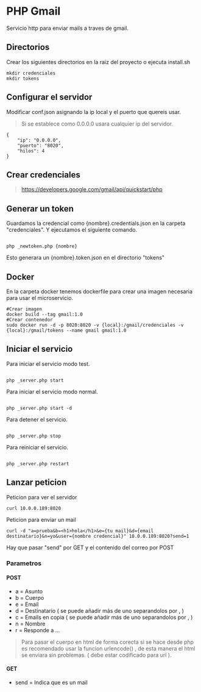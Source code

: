 # PHP Gmail
Servicio http para enviar mails a traves de gmail.

## Directorios

Crear los siguientes directorios en la raiz del proyecto o ejecuta install.sh

```
mkdir credenciales
mkdir tokens
```

## Configurar el servidor

Modificar conf.json asignando la ip local y el puerto que quereis usar.
> Si se establece como 0.0.0.0 usara cualquier ip del servidor.
```
{
    "ip": "0.0.0.0",
    "puerto": "8020",
    "hilos": 4
}

```

## Crear credenciales

> https://developers.google.com/gmail/api/quickstart/php

## Generar un token

Guardamos la credencial como {nombre}.credentials.json en la carpeta "credenciales". Y ejecutamos el siguiente comando.

```

php _newtoken.php {nombre}

```

Esto generara un {nombre}.token.json en el directorio "tokens"

## Docker
En la carpeta docker tenemos dockerfile para crear una imagen necesaria para usar el microservicio.
```
#Crear imagen
docker build --tag gmail:1.0
#Crear contenedor
sudo docker run -d -p 8020:8020 -v {local}:/gmail/credenciales -v {local}:/gmail/tokens --name gmail gmail:1.0

```

## Iniciar el servicio

Para iniciar el servicio modo test.

```

php _server.php start

```

Para iniciar el servicio modo normal.

```

php _server.php start -d

```

Para detener el servicio.

```

php _server.php stop

```

Para reiniciar el servicio.

```

php _server.php restart

```

## Lanzar peticion

Peticion para ver el servidor
```
curl 10.0.0.189:8020
```

Peticion para enviar un mail
```
curl -d "a=prueba&b=<h1>hola</h1>&e={tu mail}&d={email destinatario}&n=yo&user={nombre credencial}" 10.0.0.189:8020?send=1
```

Hay que pasar "send" por GET y el contenido del correo por POST

### Parametros

#### POST
- a = Asunto
- b = Cuerpo
- e = Email
- d = Destinatario ( se puede añadir más de uno separandolos por , )
- c = Emails en copia ( se puede añadir más de uno separandolos por , )
- n = Nombre
- r = Responde a ...

> Para pasar el cuerpo en html de forma corecta si se hace desde php es recomendado usar la funcion urlencode() , de esta manera el html se enviara sin problemas. ( debe estar codificado para url ).

#### GET
- send = Indica que es un mail


